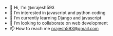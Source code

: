 - 👋 Hi, I’m @nrajesh593
- 👀 I’m interested in javascript and python coding
- 🌱 I’m currently learning Django and javascript
- 💞️ I’m looking to collaborate on web development
- 📫 How to reach me nrajesh593@gmail.com

<!---
nrajesh593/nrajesh593 is a ✨ special ✨ repository because its `README.md` (this file) appears on your GitHub profile.
You can click the Preview link to take a look at your changes.
--->
